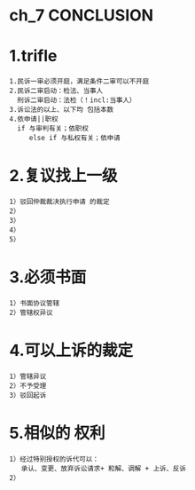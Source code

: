 # ch_7 CONCLUSION

# 1.trifle
    1.民诉一审必须开庭，满足条件二审可以不开庭
    2.民诉二审启动：检法、当事人
      刑诉二审启动：法检（！incl:当事人）
    3.诉讼法的以上、以下均 包括本数
    4.依申请||职权
      if 与审判有关；依职权
         else if 与私权有关；依申请

# 2.复议找上一级
    1）驳回仲裁裁决执行申请 的裁定
    2）
    3）
    4）
    5）

# 3.必须书面
    1）书面协议管辖
    2）管辖权异议


# 4.可以上诉的裁定
    1）管辖异议
    2）不予受理
    3）驳回起诉

# 5.相似的 权利
    1）经过特别授权的诉代可以：
       承认、变更、放弃诉讼请求+ 和解、调解 + 上诉、反诉
    2）








